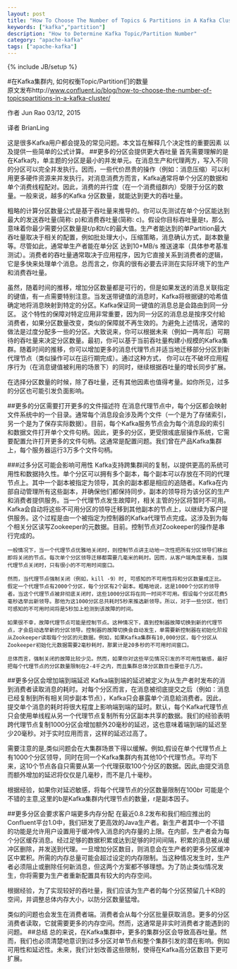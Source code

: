 ```yaml
---
layout: post
title: "How To Choose The Number of Topics & Partitions in A Kafka Cluster"
keywords: ["kafka","partition"]
description: "How to Determine Kafka Topic/Partition Number"
category: "apache-kafka"
tags: ["apache-kafka"]
---
```

{% include JB/setup %}

#在Kafka集群内, 如何权衡Topic/Partition们的数量												原文发布http://www.confluent.io/blog/how-to-choose-the-number-of-topicspartitions-in-a-kafka-cluster/作者 Jun Rao								03/12, 2015译者 BrianLing这是很多Kafka用户都会提及的常见问题。本文旨在解释几个决定性的重要因素 以及提供一些简单的公式计算。##更多的分区会提供更大吞吐量 首先需要理解的是在Kafka内，单主题的分区是最小的并发单元。在消息生产和代理两方，写入不同的分区可以完全并发执行。因而，一些代价昂贵的操作（例如：消息压缩）可以利用更多硬件资源来并发执行。对消息消费方而言，Kafka通常将单个分区的数据和单个消费线程配对。因此，消费的并行度（在一个消费组群内）受限于分区的数量。一般来说，越多的Kafka 分区数量，就能达到更大的吞吐量。
粗略的计算分区数量公式是基于吞吐量来推导的。你可以先测试在单个分区能达到最大的发送吞吐量(简称: p)和消费吞吐量(简称: c)。假设你目标吞吐量是t，那么意味着你最少需要分区数量是t/p和t/c的最大值。生产者能达到的单Partition最大吞吐量取决于相关的配置，例如批处理大小，压缩策略，消息确认方式，副本数量等。尽管如此，通常单生产者能在单分区 达到10+MB/s 推送速率（具体参考基准测试）。消费者的吞吐量通常取决于应用程序，因为它直接关系到消费者的逻辑， 它是多快来处理单个消息。总而言之，你真的很有必要去评测在实际环境下的生产和消费吞吐量。
虽然，随着时间的推移，增加分区数量都是可行的，但是如果发送的消息关联指定的键值，有一点需要特别注意。当发送带键值的消息时，Kafka将根据键的哈希值确定地将消息映射到特定的分区。Kafka保证同一键值的消息总是会路由到同一分区。 这个特性的保障对特定应用非常重要，因为同一分区的消息总是按序交付給消费者，如果分区数量改变，类似的保障就不再生效的。为避免上述情况，通常的做法是过度分配多一些的分区。大致说来，你可以根据未来（例如一两年后）可期待的吞吐量来决定分区数量。最初，你可以基于当前吞吐量构建小规模的Kafka集群。随着时间的推移，你可以增加更多的消息代理节点并适当地迁移部分分区到新代理节点（类似操作可以在运行期完成）。通过这种方式， 你可以在不破坏应用程序行为（在消息键值被利用的场景下）的同时，继续根据吞吐量的增长同步扩展。
在选择分区数量的时候，除了吞吐量，还有其他因素也值得考量。如你所见，过多的分区也可能引发负面影响。##更多的分区需要打开更多的文件描述符在消息代理节点中，每个分区都会映射文件系统中的一个目录。通常每个消息段会涉及两个文件（一个是为了存储索引，另一个是为了保存实际数据）。目前，每个Kafka服务节点会为每个消息段的索引和数据文件打开单个文件句柄。因此，更多的分区，更受限彧底层操作系统，它需要配置允许打开更多的文件句柄。这通常是配置问题。我们曾在产品Kafka集群上，每个服务器运行3万多个文件句柄。
###过多分区可能会影响可用性
	Kafka支持跨集群间的复制，以提供更高的系统可用性和数据持久性。单个分区可以拥有多个副本，每个副本可以存放在不同的代理节点上。其中一个副本被指定为领导，其余的副本都是相应的追随者。Kafka在内部自动管理所有这些副本，并确保他们都保持同步。副本的领导将为该分区的生产和消费者提供服务。当一个代理节点发生故障时，相关主管的分区将暂时不可用。Kafka会自动将这些不可用分区的领导迁移到其他副本的节点上，以继续为客户提供服务。这个过程是由一个被指定为控制器的Kafka代理节点完成。这涉及到为每个相关分区读写Zookeeper的元数据。目前。控制节点对Zookeeper的操作是串行完成的。
	
	一般情况下，当一个代理节点优雅地关闭时，则控制节点讲主动地一次性把所有分区领导们移出即将关闭的节点。每次单个分区领导迁移都需要几毫米的耗时。因而，从客户端角度来看，当膜代理节点关闭时，只有很小的不可用时间窗口。
	
	然而，当代理节点强制关闭（例如，kill -9）时, 可感知的不可用性将和分区数量成正比。假定一个代理节点有2000个分区，每个分区有2个副本。粗略地说，这是1000个分区的领导者。当这个代理节点被非彻底关闭时，这些1000分区将在同一时间不可用。假设每个分区花费5毫秒选举出新领导。那他为这1000分区总共耗时5秒来推选新领导。所以，对于一些分区，他们可感知的不可用时间将是5秒加上检测到该故障的时间。
		如果很不幸，故障代理节点可能是控制节点。这种情况下，直到控制器故障切换到新的代理节点，才会启动选举新的分区领导。控制器的故障切换会自动发生，单需要新控制器在初始化阶段从Zookeeper读取每个分区的元数据。例如，如果Kafka集群有10,000分区，每个分区从Zookeeper初始化元数据需要2毫秒耗时，那累计是20多秒的不可用时间窗口。
		总体而言，强制关闭的故障比较少见。然而，如果你对这些罕见情况引发的不可用性敏感，最好把每个代理节点的分区数量限制在2-4千之内，而且集群总体分区数目也要低于几万。##更多分区会增加端到端延迟Kafka端到端的延迟被定义为从生产者时发布的消到消费者读取消息的耗时。对每个分区而言，在消息被彻底提交之后（例如：消息已经复制到所有相关同步副本节点），Kafka只会暴露单个消息給消费者。因此，提交单个消息的耗时将很大程度上影响端到端的延时。默认，每个Kafka代理节点只会使用单线程从另一个代理节点复制所有分区副本共享的数据。我们的经验表明跨代理节点复制1000分区会增加额外20毫秒的延迟，这也意味着端到端的延迟至少20毫秒。对于实时应用而言，这样的延迟过高了。
需要注意的是,类似问题会在大集群场景下得以缓解。例如,假设在单个代理节点上有1000个分区领导，同时在同一个Kafka集群内有其他10个代理节点。平均下来，这10个节点各自只需要从第一个代理获取100个分区的数据。因此,由提交消息而额外增加的延迟将仅仅是几毫秒，而不是几十毫秒。
根据经验，如果你对延迟敏感，将每个代理节点的分区数量限制在100*b*r 可能是个不错的主意,这里的b是Kafka集群内代理节点的数量，r是副本因子。
##更多分区会要求客户端更多内存分配在最近0.8.2发布和我们相应推出的Confluent平台1.0中，我们研发了更高效的Java生产者。新生产者其中一个不错的功能是允许用户设置用于缓冲传入消息的内存量的上限。在内部，生产者会为每个分区缓存消息。经过足够的数据积累或达到足够的时间间隔，积累的消息被从缓冲区删除，并发送到代理。一旦增加分区数目，则消息会在生产者的更多分区缓冲区中累积。所需的内存总量可能会超过设定的内存限制。当这种情况发生时，生产者必须阻止或删除任何新消息，但这两个方案都不够理想。为了防止类似情况发生，你将需要为生产者重新配置具有较大的内存空间。
根据经验，为了实现较好的吞吐量，我们应该为生产者的每个分区预留几十KB的空间，并调整总体内存大小，以防分区数量猛增。
类似的问题也会发生在消费者端。消费者会从每个分区批量获取消息。更多的分区消费者读取，它就需要更多的内存空间。然而，这通常是非实时消费者才能遇到的问题。##总结总的来说，在Kafka集群中，更多的集群分区会导致高吞吐量。然而，我们也必须清楚地意识到过多分区对单节点和整个集群引发的潜在影响。例如可用性和延迟性。未来，我们计划改善这些限制，使得在Kafka高分区数目下更可扩展。